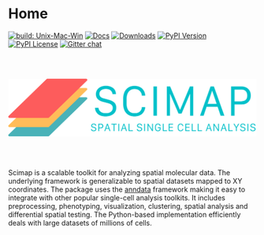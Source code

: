 # Home

[![build: Unix-Mac-Win](https://github.com/ajitjohnson/scimap/actions/workflows/build-unix-mac-win.yml/badge.svg)](https://github.com/ajitjohnson/scimap/actions/workflows/build-unix-mac-win.yml)
[![Docs](https://github.com/ajitjohnson/scimap/actions/workflows/docs.yml/badge.svg)](https://github.com/ajitjohnson/scimap/actions/workflows/docs.yml)
[![Downloads](https://pepy.tech/badge/scimap)](https://pepy.tech/project/scimap)
[![PyPI Version](https://img.shields.io/pypi/v/scimap.svg)](https://pypi.org/project/scimap)
[![PyPI License](https://img.shields.io/pypi/l/scimap.svg)](https://pypi.org/project/scimap)
[![Gitter chat](https://badges.gitter.im/scimap_io/community.png)](https://gitter.im/scimap_io/community)

<br>
<br>

![SCIMAP](./assets/scimap_logo.png "SCIMAP")

<br>
<br>

Scimap is a scalable toolkit for analyzing spatial molecular data. The underlying framework is generalizable to spatial datasets mapped to XY coordinates. The package uses the [anndata](https://anndata.readthedocs.io/en/stable/anndata.AnnData.html) framework making it easy to integrate with other popular single-cell analysis toolkits. It includes preprocessing, phenotyping, visualization, clustering, spatial analysis and differential spatial testing. The Python-based implementation efficiently deals with large datasets of millions of cells.


